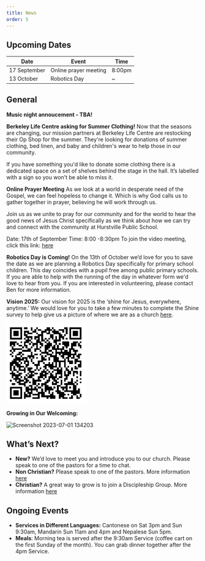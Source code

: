 ```yaml
---
title: News
order: 5
---
```


## Upcoming Dates

| Date | Event | Time |
| ---- | ---- | ---- |
| 17 September | Online prayer meeting | 8:00pm |
| 13 October | Robotics Day | ~ |

## General
**Music night annoucement - TBA!**

**Berkeley Life Centre asking for Summer Clothing!** 
Now that the seasons are changing, our mission partners at Berkeley Life Centre are restocking their Op Shop for the summer. They're looking for donations of summer clothing, bed linen, and baby and children's wear to help those in our community.

If you have something you'd like to donate some clothing there is a dedicated space on a set of shelves behind the stage in the hall. It’s labelled with a sign so you won’t be able to miss it. 

**Online Prayer Meeting**
As we look at a world in desperate need of the Gospel, we can feel hopeless to change it. Which is why God calls us to gather together in prayer, believing he will work through us.

Join us as we unite to pray for our community and for the world to hear the good news of Jesus Christ specifically as we think about how we can try and connect with the community at Hurstville Public School. 

Date: 17th of September
Time: 8:00 -8:30pm 
To join the video meeting, click this link: [here](https://meet.google.com/fmw-qsrd-sxu) 


**Robotics Day is Coming!**
On the 13th of October we’d love for you to save the date as we are planning a Robotics Day specifically for primary school children. This day coincides with a pupil free among public primary schools. 
If you are able to help with the running of the day in whatever form we'd love to hear from you.
If you are interested in volunteering, please contact Ben for more information.



**Vision 2025:**
Our vision for 2025 is the ‘shine for Jesus, everywhere, anytime.’ We would love for you to take a few minutes to complete the Shine survey to help give us a picture of where we are as a church [here](https://docs.google.com/forms/d/e/1FAIpQLSezXaAZ_-lCp9NhPs6MlBz5c127LD8oH5YMn1BdLzrOT2Q8Ug/viewform?usp=dialog).

![Shine Survey QR code](https://raw.githubusercontent.com/stgeorgeshurstville/bulletin/refs/heads/main/images/Notes_250516_091907_fec.jpg)


**Growing in Our Welcoming:**
  
  <img width="236" alt="Screenshot 2023-07-01 134203" src="https://github.com/stgeorgeshurstville/bulletin/assets/119166299/b540ac1c-0ba4-481e-90a5-5464939f7e4c">


## What’s Next?
- **New?** We’d love to meet you and introduce you to our church. Please speak to one of the pastors for a time to chat. 
- **Non Christian?** Please speak to one of the pastors. More information [here](https://stgeorgeshurstville.org.au/lets-talk-about-christianity)
- **Christian?** A great way to grow is to join a Discipleship Group. More information [here](https://stgeorgeshurstville.org.au/discipleship-groups)

## Ongoing Events
- **Services in Different Languages:** Cantonese on Sat 3pm and Sun 9:30am, Mandarin Sun 11am and 4pm and Nepalese Sun 5pm. 
- **Meals**: Morning tea is served after the 9:30am Service (coffee cart on the first Sunday of the month). You can grab dinner together after the 4pm Service.

